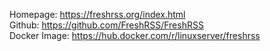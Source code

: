 Homepage: https://freshrss.org/index.html  
Github: https://github.com/FreshRSS/FreshRSS  
Docker Image: https://hub.docker.com/r/linuxserver/freshrss  

